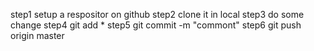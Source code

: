 step1 setup a respositor on github
step2 clone it in local
step3 do some change
step4 git add *
step5 git commit -m "commont"
step6 git push origin master
